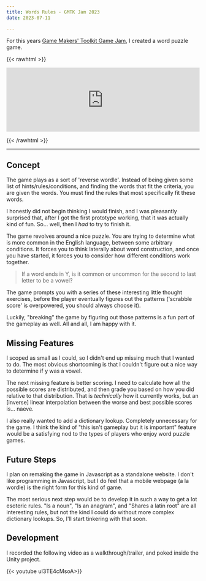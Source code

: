 ```yaml
---
title: Words Rules - GMTK Jam 2023
date: 2023-07-11

---
```


For this years [Game Makers' Toolkit Game Jam](https://itch.io/jam/gmtk-2023), I created a word puzzle game.

{{< rawhtml >}}

<iframe src="https://itch.io/embed/2154123?bg_color=EFE1D1&amp;fg_color=331D2C&amp;link_color=3F2E3E&amp;border_color=c1b3a3" width="100%" height="167" frameborder="0"><a href="https://blooper.itch.io/words-rules">Words Rules by Hunter Dyar</a></iframe>

{{< /rawhtml >}}

---

## Concept

The game plays as a sort of 'reverse wordle'. Instead of being given some list of hints/rules/conditions, and finding the words that fit the criteria, you are given the words. You must find the rules that most specifically fit these words.

I honestly did not begin thinking I would finish, and I was pleasantly surprised that, after I got the first prototype working, that it was actually kind of fun. So... well, then I *had* to try to finish it.

The game revolves around a nice puzzle. You are trying to determine what is more common in the English language, between some arbitrary conditions. It forces you to think laterally about word construction, and once you have started, it forces you to consider how different conditions work together.

> If a word ends in Y, is it common or uncommon for the second to last letter to be a vowel?

The game prompts you with a series of these interesting little thought exercises, before the player eventually figures out the patterns ('scrabble score' is overpowered, you should always choose it).

Luckily, "breaking" the game by figuring out those patterns is a fun part of the gameplay as well. All and all, I am happy with it.

## Missing Features

I scoped as small as I could, so I didn't end up missing much that I wanted to do. The most obvious shortcoming is that I couldn't figure out a nice way to determine if y was a vowel.

The next missing feature is better scoring. I need to calculate how all the possible scores are distributed, and then grade you based on how you did relative to that distribution. That is *technically* how it currently works, but an [inverse] linear interpolation between the worse and best possible scores is... naeve.

I also really wanted to add a dictionary lookup. Completely unnecessary for the game. I think the kind of "this isn't gameplay but it is important" feature would be a satisfying nod to the types of players who enjoy word puzzle games.

## Future Steps

I plan on remaking the game in Javascript as a standalone website. I don't like programming in Javascript, but I do feel that a mobile webpage (a la wordle) is the right form for this kind of game. 

The most serious next step would be to develop it in such a way to get a lot esoteric rules. "Is a noun", "Is an anagram", and "Shares a latin root" are all interesting rules, but not the kind I could do without more complex dictionary lookups. So, I'll start tinkering with that soon.

## Development

I recorded the following video as a walkthrough/trailer, and poked inside the Unity project. 

{{< youtube uI3TE4cMsoA>}}
